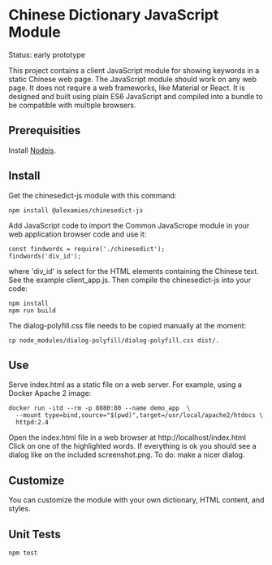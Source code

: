 # Chinese Dictionary JavaScript Module
Status: early prototype

This project contains a client JavaScript module for showing keywords in a
static Chinese web page. The JavaScript module should work on any web page.
It does not require a web frameworks, like Material or React. It is designed
and built using plain ES6 JavaScript and compiled into a bundle to be compatible
with multiple browsers.

## Prerequisities
Install [Nodejs](https://nodejs.org).

## Install
Get the chinesedict-js module with this command:
```
npm install @alexamies/chinesedict-js
```

Add JavaScript code to import the Common JavaScrope module in your web
application browser code and use it:
```
const findwords = require('./chinesedict');
findwords('div_id');
```

where 'div_id' is select for the HTML elements containing the Chinese text.
See the example client_app.js. Then compile the chinesedict-js into your code:
```
npm install
npm run build
```

The dialog-polyfill.css file needs to be copied manually at the moment:
```
cp node_modules/dialog-polyfill/dialog-polyfill.css dist/.
```

## Use
Serve index.html as a static file on a web server. For example, using a Docker
Apache 2 image:
```
docker run -itd --rm -p 8080:80 --name demo_app  \
  --mount type=bind,source="$(pwd)",target=/usr/local/apache2/htdocs \
  httpd:2.4
```
Open the index.html file in a web browser at http://localhost/index.html
Click on one of the highlighted words. If everything is ok you should see a
dialog like on the included screenshot.png. To do: make a nicer dialog.

## Customize
You can customize the module with your own dictionary, HTML content, and styles.

## Unit Tests
```
npm test
```
